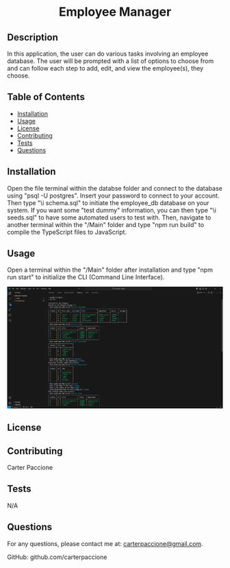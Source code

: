 # <center>Employee Manager</center>

## Description

In this application, the user can do various tasks involving an employee database. The user will be prompted with a list of options to choose from and can follow each step to add, edit, and view the employee(s), they choose.

## Table of Contents

- [Installation](#installation)
- [Usage](#usage)
- [License](#license)
- [Contributing](#contributing)
- [Tests](#tests)
- [Questions](#questions)

## Installation

Open the file terminal within the databse folder and connect to the database using "psql -U postgres". Insert your password to connect to your account. Then type "\i schema.sql" to initiate the employee_db database on your system. If you want some "test dummy" information, you can then type "\i seeds.sql" to have some automated users to test with. Then, navigate to another terminal within the "/Main" folder and type "npm run build" to compile the TypeScript files to JavaScript.

## Usage

Open a terminal within the "/Main" folder after installation and type "npm run start" to initialize the CLI (Command Line Interface).

[![Watch demo video](/images/EmployeeManager.png)](/images/EmployeeManagerDemo.mp4)

## License



## Contributing

Carter Paccione

## Tests

N/A

## Questions

For any questions, please contact me at: 
carterpaccione@gmail.com.

GitHub: github.com/carterpaccione